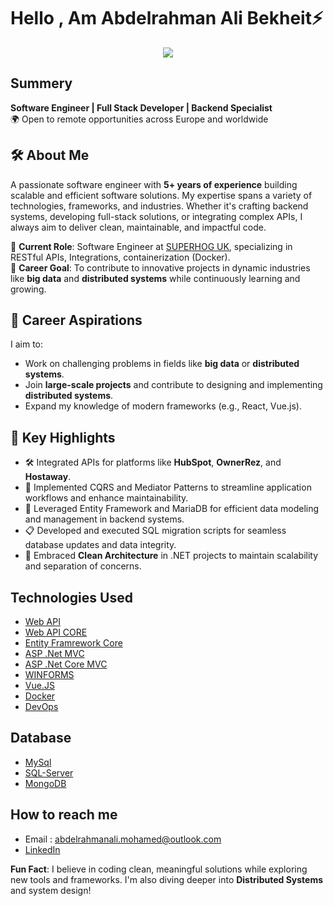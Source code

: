 # Hello , Am Abdelrahman Ali Bekheit⚡️ 

<p align="center">
  <kbd>
<img src="https://media.istockphoto.com/id/2027690301/vector/backend-development-coding-and-programming-it-specialist-sit-and-write-code-on-a-laptop-for.jpg?s=612x612&w=0&k=20&c=XFAq03A3tCnwvoKzT4mS3oBxlCiKJg1C5JaJVRmbH6I="></img>
  </kbd>
</p>

## Summery
**Software Engineer | Full Stack Developer | Backend Specialist**  
🌍 Open to remote opportunities across Europe and worldwide

## 🛠️ About Me  
A passionate software engineer with **5+ years of experience** building scalable and efficient software solutions. My expertise spans a variety of technologies, frameworks, and industries. Whether it's crafting backend systems, developing full-stack solutions, or integrating complex APIs, I always aim to deliver clean, maintainable, and impactful code.  

🔹 **Current Role**: Software Engineer at [SUPERHOG UK](https://www.superhog.com), specializing in RESTful APIs, Integrations, containerization (Docker).  
🔹 **Career Goal**: To contribute to innovative projects in dynamic industries like **big data** and **distributed systems** while continuously learning and growing.

## 🎯 Career Aspirations  
I aim to:  
- Work on challenging problems in fields like **big data** or **distributed systems**.  
- Join **large-scale projects** and contribute to designing and implementing **distributed systems**.  
- Expand my knowledge of modern frameworks (e.g., React, Vue.js).


## 🌟 Key Highlights 
- 🛠️ Integrated APIs for platforms like **HubSpot**, **OwnerRez**, and **Hostaway**.
- 🔄 Implemented CQRS and Mediator Patterns to streamline application workflows and enhance maintainability.
- 💾 Leveraged Entity Framework and MariaDB for efficient data modeling and management in backend systems.
- 📋 Developed and executed SQL migration scripts for seamless database updates and data integrity.
- 🚀 Embraced **Clean Architecture** in .NET projects to maintain scalability and separation of concerns.  

## Technologies Used 

- [Web API](https://dotnet.microsoft.com/apps/aspnet/apis)
- [Web API CORE](https://docs.microsoft.com/en-us/aspnet/core/web-api/?view=aspnetcore-5.0)
- [Entity Framrework Core](https://docs.microsoft.com/en-us/ef/core/)
- [ASP .Net MVC](https://dotnet.microsoft.com/apps/aspnet/mvc)
- [ASP .Net Core MVC](https://docs.microsoft.com/en-us/aspnet/core/mvc/overview?view=aspnetcore-5.0)
- [WINFORMS](https://docs.microsoft.com/en-us/dotnet/desktop/winforms/overview/?view=netdesktop-5.0)
- [Vue.JS](https://vuejs.org/)
- [Docker](https://docs.docker.com/get-started/)
- [DevOps](https://www.atlassian.com/devops)

## Database
- [MySql](https://dev.mysql.com/doc/refman/8.0/en/)
- [SQL-Server](https://en.wikipedia.org/wiki/Microsoft_SQL_Server)
- [MongoDB](https://www.mongodb.com/)

## How to reach me
- Email : abdelrahmanali.mohamed@outlook.com
- [LinkedIn](https://www.linkedin.com/in/abdelrahman-ali-b24568140/)
  
 **Fun Fact**: I believe in coding clean, meaningful solutions while exploring new tools and frameworks. I'm also diving deeper into **Distributed Systems** and system design!    


